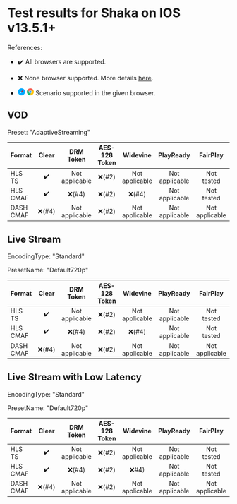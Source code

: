 # Test results for Shaka on IOS v13.5.1+

References:

- ✔️ All browsers are supported.

- ❌ None browser supported. More details [here](issues.md).

- ![safari](../../icons/safari.png) ![chrome](../../icons/chrome.png) Scenario supported in the given browser.

## VOD

Preset: "AdaptiveStreaming"

| Format | Clear | DRM Token | AES-128 Token | Widevine | PlayReady | FairPlay | AES-128 | Sidecar captions |
| --------- | :---: | :---: | :----------------------------------------------------------: | :----------------------------------------------------------: | :------: | :----------------------------------------------------------: | :------: | :------: |
| HLS TS    | ✔️ | Not applicable | ❌(#2) | Not applicable | Not applicable | Not tested | ❌(#2) | ✔️ |
| HLS CMAF  | ✔️ | ❌(#4) | ❌(#2) | ❌(#4) | Not applicable | Not tested | ❌(#2) | ✔️ |
| DASH CMAF | ❌(#4) | Not applicable | ❌(#2) | Not applicable | Not applicable | Not applicable | ❌(#2) | ❌(#4) |

## Live Stream

EncodingType: "Standard"

PresetName: "Default720p"

| Format | Clear | DRM Token | AES-128 Token | Widevine | PlayReady | FairPlay | AES-128 | Live Transcription |
| --------- | :---: | :---: | :----------------------------------------------------------: | :----------------------------------------------------------: | :------: | :----------------------------------------------------------: | :------: | :------: |
| HLS TS    | ✔️ | Not applicable | ❌(#2) | Not applicable | Not applicable | Not tested | ❌(#2) | ❌(#12) |
| HLS CMAF  | ✔️ | ❌(#4) | ❌(#2) | ❌(#4) | Not applicable | Not tested | ❌(#2) | ❌(#12) |
| DASH CMAF | ❌(#4) | Not applicable | ❌(#2) | Not applicable | Not applicable | Not applicable | ❌(#2) | ❌(#12) |

## Live Stream with Low Latency

EncodingType: "Standard"

PresetName: "Default720p"

| Format | Clear | DRM Token | AES-128 Token | Widevine | PlayReady | FairPlay | AES-128 |
| --------- | :---: | :---: | :----------------------------------------------------------: | :----------------------------------------------------------: | :------: | :----------------------------------------------------------: | :----------------------------------------------------------: |
| HLS TS    | ✔️ | Not applicable | ❌(#2) | Not applicable | Not applicable | Not tested | ❌(#2) |
| HLS CMAF  | ✔️ | ❌(#4) | ❌(#2) | ❌#4) | Not applicable | Not tested | ❌(#2) |
| DASH CMAF | ❌(#4) | Not applicable | ❌(#2) | Not applicable | Not applicable | Not applicable | ❌(#2) |
